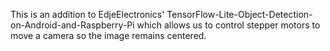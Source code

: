 This is an addition to EdjeElectronics' TensorFlow-Lite-Object-Detection-on-Android-and-Raspberry-Pi which allows us to control stepper motors to move a camera so the image remains centered.
